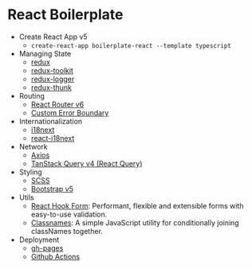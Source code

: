 # React Boilerplate

- Create React App v5
  - `create-react-app boilerplate-react --template typescript`
- Managing State
  - [redux](https://redux.js.org/)
  - [redux-toolkit](https://redux-toolkit.js.org/)
  - [redux-logger](https://github.com/LogRocket/redux-logger)
  - [redux-thunk](https://redux.js.org/usage/writing-logic-thunks)
- Routing
  - [React Router v6](https://reactrouter.com/en/main)
  - [Custom Error Boundary](https://github.com/Noverish/boilerplate-react/blob/master/src/page/common/ErrorBoundary.tsx)
- Internationalization
  - [i18next](https://www.i18next.com/)
  - [react-i18next](https://react.i18next.com/)
- Network
  - [Axios](https://axios-http.com/)
  - [TanStack Query v4 (React Query)](https://tanstack.com/query/latest)
- Styling
  - [SCSS](https://sass-lang.com/)
  - [Bootstrap v5](https://react-bootstrap.github.io/)
- Utils
  - [React Hook Form](https://react-hook-form.com/): Performant, flexible and extensible forms with easy-to-use validation.
  - [Classnames](https://github.com/JedWatson/classnames): A simple JavaScript utility for conditionally joining classNames together.
- Deployment
  - [gh-pages](https://github.com/tschaub/gh-pages)
  - [Github Actions](https://github.com/Noverish/boilerplate-react/blob/master/.github/workflows/deploy.yml)
